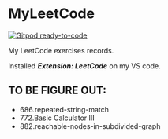# MyLeetCode
[![Gitpod ready-to-code](https://img.shields.io/badge/Gitpod-ready--to--code-blue?logo=gitpod)](https://gitpod.io/#https://github.com/wxharry/MyLeetCode)

My LeetCode exercises records.

Installed ***Extension: LeetCode*** on my VS code.

## TO BE FIGURE OUT:
* 686.repeated-string-match
* 772.Basic Calculator III
* 882.reachable-nodes-in-subdivided-graph

